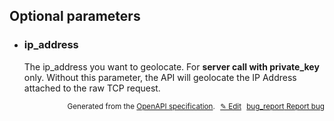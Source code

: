 <!--- This is a generated file, do not edit! -->
<!--- [START woosmap_http_parameters_geolocationposition] -->


<h2 id="optional-parameters">Optional parameters</h2>

-   <h3 id="ip_address">ip_address</h3>

    The ip_address you want to geolocate. For **server call with private_key** only. Without this parameter, the API will geolocate the IP Address attached to the raw TCP request.


<p style="text-align: right; font-size: smaller;">Generated from the <a data-label="openapi-github" href="https://github.com/woosmap/openapi-specification" title="Woosmap OpenAPI Specification" class="external">OpenAPI specification</a>.
<a data-label="openapi-github-woosmap-http-parameters-geolocationposition" data-action="edit" style="margin-left: 5px;" href="https://github.com/woosmap/openapi-specification/tree/main/specification/parameters" title="Edit on GitHub">✎ Edit</a>
<a data-label="openapi-github-woosmap-http-parameters-geolocationposition" data-action="bug" style="margin-left: 5px;" href="https://github.com/woosmap/openapi-specification/issues/new?assignees=&labels=type%3A+bug%2C+triage+me&template=bug_report.md&title=[parameters] Bug - /geolocation/position" title="File bug for parameters on GitHub"><span class="material-icons">bug_report</span> Report bug</a>
</p>

<!--- [END woosmap_http_parameters_geolocationposition] -->